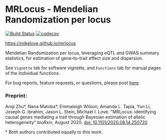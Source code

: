 # MRLocus - Mendelian Randomization per locus

[![Build Status](https://travis-ci.com/mikelove/mrlocus.svg?branch=master)](https://travis-ci.com/mikelove/mrlocus)
[![codecov](https://codecov.io/github/mikelove/mrlocus/branch/master/graphs/badge.svg)](https://codecov.io/github/mikelove/mrlocus)

<https://mikelove.github.io/mrlocus>

Mendelian Randomization per locus, leveraging eQTL
and GWAS summary statistics, for estimation of gene-to-trait
effect size and dispersion.

See `Vignette` tab for software vignette, and `Functions` tab for
manual pages of the individual functions.

For bug reports, feature requests, or questions, please post 
[here](https://github.com/mikelove/mrlocus/issues/new/choose).

### Preprint:

Anqi Zhu\*, Nana Matoba\*, Emmaleigh Wilson, Amanda L. Tapia, Yun Li,
Joseph G. Ibrahim, Jason L. Stein, Michael I. Love.
"MRLocus: identifying causal genes mediating a trait through Bayesian
estimation of allelic heterogeneity"
*bioRxiv*, August 2020.
[doi: 10.1101/2020.08.14.250720](https://doi.org/10.1101/2020.08.14.250720)

\* Both authors contributed equally to this work.
